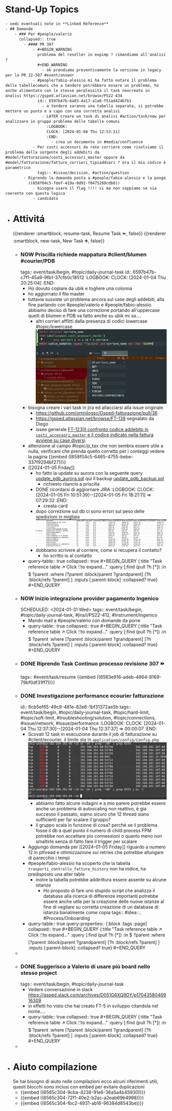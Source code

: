 # Stand-Up Topics
	- vedi eventuali note in **Linked Reference**
	- ## Domande
		- ### Per #people/valerio
		  collapsed:: true
			- #### PR 307
				- #+BEGIN_WARNING
				  problema del reseller in expimp ? rimandiamo all'analisi ?
				  #+END_WARNING
					- ok prendiamo preventivamente la versione in legacy per la PR 22-307 #event/answer
				- #people/fabio-alessio mi ha fatto notare il problema delle tabellecomuni che a tendere potrebbero essere un problema, ho anche alimentato con le stesse perplessitá il task neocreato in analisi https://gsped.atlassian.net/browse/PS22-434
				  id:: 6597b47b-6a03-4a17-a1a6-f51ad42467b1
					- a tendere saranno una tabella separata, si potrebbe mettere un punto e a capo con una corretta analisi
					- LATER creare un task di analisi #action/task/new per analizzare in gruppo problema delle tabelle comuni
					  :LOGBOOK:
					  CLOCK: [2024-01-04 Thu 12:53:11]
					  :END:
						- crea un documento in #media/confluence
				- Per costi accessori da rate corriere come risolviamo il problema della sorgente degli addebiti da #model/fatturazione/costi_accessori_master oppure da #model/fatturazione/fatture_corrieri_tipiaddvari ? ora il mio codice é parametrico 
				  tags:: #issue/decision, #action/question
			- Riprendo la domanda posta a #people/fabio-alessio e la pongo
			  ((658f04c5-fdef-419a-9d91-f0475269cdb8))
				- bisogna usare il flag !!!! si ma non sappiamo se sia coerente con questa logica
				- candidato
- # Attivitá
  {{renderer :smartblock, resume-task, Resume Task ⏩️, false}} {{renderer :smartblock, new-task, New Task ➕, false}}
	- ### NOW Priscilla richiede mappatura #client/blumen #courier/PDB
	  tags:: event/task/begin, #topic/daily-journal-task
	  id:: 6597b47b-c7f1-45a9-9fb1-37cfb0c18512
	  :LOGBOOK:
	  CLOCK: [2024-01-04 Thu 20:25:04]
	  :END:
		- Ho dovuto copiare da ubik e togliere una colonna
		- ho aggiornato il file master
		- tuttavia sussiste un problema ancora sul case degli addebiti, alla fine parlando con #people/valerio e #people/fabio-alessio abbiamo deciso di fare una correzione portando all'uppercase quelli di blumen e PDB va fatto anche su ubik mi sa....
			- altri corrieri afflitti dalla presenza di codici lowercase #topic/lowercase
			  ![image.png](../assets/image_1704475307331_0.png)
		- bisogna creare i vari task in jira ed allacciarsi alla issue originale
			- https://github.com/omnilogsc/Gsped-fatturazione/pull/36
			- https://gsped.atlassian.net/browse/FT-139 segnalato da Diego
			- issee generale [FT-123|Il confronto codice addebito in  `costi_accessori_master` e il codice indicato nella fattura avviene su case diversi](https://gsped.atlassian.net/browse/FT-123)
		- attenzione al campo #topic/p_tax che non sembra essere utile a nulla, verificare che prenda quello corretto per i conteggi
		  vedere la pagina
		  {{embed ((658f04c5-6465-4755-bebe-337f9294bf27))}}
		- [[2024-01-05 Friday]]
			- ho fatto la update su aurora con la seguente query [update_pdb_aurora.sql](../assets/update_pdb_aurora_1704446937892_0.sql) qui il backup [update_pdb_backup.sql](../assets/update_pdb_backup_1704446968285_0.sql)
				- richiesto rilancio a priscilla
			- DONE ricordarsi di aggiornare JIRA
			  :LOGBOOK:
			  CLOCK: [2024-01-05 Fri 10:51:39]--[2024-01-05 Fri 18:21:11] =>  07:29:32
			  :END:
				- creata card
			- dopo correzione sul db ci sono errori sul peso delle spedizioni in migliaia
			  ![image.png](../assets/image_1704466041265_0.png)
			- dobbiamo scrivere al corriere, come si recupera il contatto?
				- ho scritto io al contatto
		- query-table:: true
		  collapsed:: true
		  #+BEGIN_QUERY
		  {:title "Task reference table ↗️ Click 🖱️to expand..." :query [:find (pull ?h [*])
		      :in $ ?parent
		      :where
		      [?parent :block/parent ?grandparent]
		      [?h :block/refs ?parent]
		  ]
		  :inputs [:parent-block]
		  :collapsed? true}
		  #+END_QUERY
	- ### NOW Inizio integrazione provider pagamento Ingenico
	  SCHEDULED: <2024-01-31 Wed>
	  tags:: event/task/begin, #topic/daily-journal-task, #jira/i/PS22-412, #Instrument/Ingenico
		- Mando mail a #people/valerio con domande da porre
		- query-table:: true
		  collapsed:: true
		  #+BEGIN_QUERY
		  {:title "Task reference table ↗️ Click 🖱️to expand..." :query [:find (pull ?h [*])
		      :in $ ?parent
		      :where
		      [?parent :block/parent ?grandparent]
		      [?h :block/refs ?parent]
		  ]
		  :inputs [:parent-block]
		  :collapsed? true}
		  #+END_QUERY
	- ### DONE Riprendo Task Continuo processo revisione 307 ⏩️
	  tags:: #event/task/resume
	  {{embed ((6583e916-adeb-4864-8169-79bf0df31ff7))}}
	- ### DONE Investigazione performance ecourier fatturazione
	  id:: 8cb5ef65-49c9-481e-82e6-1bf31372ae5b
	  tags:: event/task/begin, #topic/daily-journal-task, #topic/hard-limit, #topic/soft-limit, #troubleshooting/solution, #topic/connections, #issue/network, #issue/performance
	  :LOGBOOK:
	  CLOCK: [2024-01-04 Thu 12:37:30]--[2024-01-04 Thu 12:37:37] =>  00:00:07
	  :END:
		- Scovati 12 task in esecuzione durante il job di fatturazione su #client/ecourier, il limite sta in `application/config/Config.php`
		  ![image.png](../assets/image_1704364305878_0.png)
			- abbiamo fatto alcune indagini e a mio parere potrebbe essere anche un problema di autoscaling non reattivo, é gia successo il passato, siamo sicuro che 12 thread siano sufficienti per far scalare il gruppo?
			- il gruppo scala in funzione di cosa? perché se il problema fosse il db a quel punto il numero di child process FPM potrebbe non accettare piu connessioni o quanto meno non smaltirle senza di fatto fare il trigger per scalare
		- Aggiungo domanda per [[2024-01-05 Friday]] riguardo a numero 12 in pthread e ottimizzazione sui retries che potrebbe allungare di parecchio i tempi
		- #people/fabio-alessio ha scoperto che la tabella `trasporti_controllo_fatture_history` non ha indice, ha predisposto una alter table
			- inotre la tabella potrebbe addirittura essere assente su alcune istanze
				- Ho proposto di fare uno stupido script che analizza il database alla ricerca di differenze importanti potrebbe essere anche utile per la creazione delle nuove istanze al fine di vegliare su corretta creazione di un database di istanza banalmente come copia
				  tags:: #idea💡, #Process/Onboarding
		- query-table:: true
		  query-properties:: [:block :tags :page]
		  collapsed:: true
		  #+BEGIN_QUERY
		  {:title "Task reference table ↗️ Click 🖱️to expand..." :query [:find (pull ?h [*])
		      :in $ ?parent
		      :where
		      [?parent :block/parent ?grandparent]
		      [?h :block/refs ?parent]
		  ]
		  :inputs [:parent-block]
		  :collapsed? true}
		  #+END_QUERY
	-
	- ### DONE Suggerisco a Valerio di usare piú board nello stesso project
	  tags:: event/task/begin, #topic/daily-journal-task
		- Vedere conversazione in slack https://gsped.slack.com/archives/D051G6XQ9DY/p1704358046916309
		- in effetti ho visto che hai creato FT-5 in sviluppo citandola nel nome....
		- query-table:: true
		  collapsed:: true
		  #+BEGIN_QUERY
		  {:title "Task reference table ↗️ Click 🖱️to expand..." :query [:find (pull ?h [*])
		      :in $ ?parent
		      :where
		      [?parent :block/parent ?grandparent]
		      [?h :block/refs ?parent]
		  ]
		  :inputs [:parent-block]
		  :collapsed? true}
		  #+END_QUERY
	-
- # Aiuto compilazione
  Se hai bisogno di aiuto nelle compilazioni ecco alcuni riferimenti utili, questi blocchi sono inclusi con embed per evitare duplicazioni
	- {{embed ((6565c304-9cba-4238-91e6-36a5a4b45930))}}
	- {{embed ((6565c304-72f1-40e2-b2ac-a2eab69b4998))}}
	- {{embed ((6565c304-fbc2-4931-ab16-96384d8543be))}}